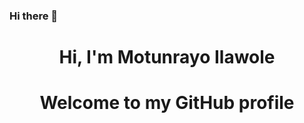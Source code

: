 ### Hi there 👋

<h1 align="center">Hi, I'm Motunrayo Ilawole</h1>
<h1 align="center">Welcome to my GitHub profile</h1>

<!--
**TunrayoIlawole/TunrayoIlawole** is a ✨ _special_ ✨ repository because its `README.md` (this file) appears on your GitHub profile.


Here are some ideas to get you started:

- 🔭 I’m currently working on ...
- 🌱 I’m currently learning ...
- 👯 I’m looking to collaborate on ...
- 🤔 I’m looking for help with ...
- 💬 Ask me about ...
- 📫 How to reach me: ...
- 😄 Pronouns: ...
- ⚡ Fun fact: ...
-->
